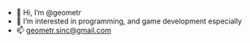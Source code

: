 - 👋 Hi, I’m @geometr
- 👀 I’m interested in programming, and game development especially
- 📫 geometr.sinc@gmail.com

<!---
geometr/geometr is a ✨ special ✨ repository because its `README.md` (this file) appears on your GitHub profile.
You can click the Preview link to take a look at your changes.
--->
